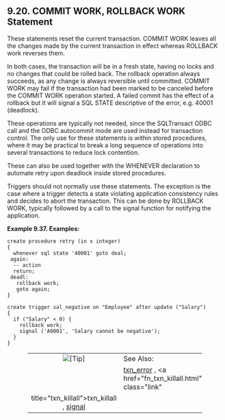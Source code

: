 <div id="commit_rollback" class="section">

<div class="titlepage">

<div>

<div>

## 9.20. COMMIT WORK, ROLLBACK WORK Statement

</div>

</div>

</div>

These statements reset the current transaction. COMMIT WORK leaves all
the changes made by the current transaction in effect whereas ROLLBACK
work reverses them.

In both cases, the transaction will be in a fresh state, having no locks
and no changes that could be rolled back. The rollback operation always
succeeds, as any change is always reversible until committed. COMMIT
WORK may fail if the transaction had been marked to be canceled before
the COMMIT WORK operation started. A failed commit has the effect of a
rollback but it will signal a SQL STATE descriptive of the error, e.g.
40001 (deadlock).

These operations are typically not needed, since the SQLTransact ODBC
call and the ODBC autocommit mode are used instead for transaction
control. The only use for these statements is within stored procedures,
where it may be practical to break a long sequence of operations into
several transactions to reduce lock contention.

These can also be used together with the WHENEVER declaration to
automate retry upon deadlock inside stored procedures.

Triggers should not normally use these statements. The exception is the
case where a trigger detects a state violating application consistency
rules and decides to abort the transaction. This can be done by ROLLBACK
WORK, typically followed by a call to the signal function for notifying
the application.

<div id="id34059" class="example">

**Example 9.37. Examples:**

<div class="example-contents">

``` programlisting
create procedure retry (in x integer)
{
  whenever sql state '40001' goto deal;
 again:
  -- action
  return;
 deadl:
   rollback work;
   goto again;
}

create trigger sal_negative on "Employee" after update ("Salary")
{
  if ("Salary" < 0) {
    rollback work;
    signal ('A0001', 'Salary cannot be negative');
  }
}
```

</div>

</div>

  

<div class="tip" style="margin-left: 0.5in; margin-right: 0.5in;">

|                            |                                                                                                                       |
|:--------------------------:|:----------------------------------------------------------------------------------------------------------------------|
| ![\[Tip\]](images/tip.png) | See Also:                                                                                                             |
|                            | <a href="fn_txn_error.html" class="link" title="txn_error">txn_error</a> , <a href="fn_txn_killall.html" class="link" 
                              title="txn_killall">txn_killall</a> , <a href="fn_signal.html" class="link" title="signal">signal</a>                  |

</div>

</div>
